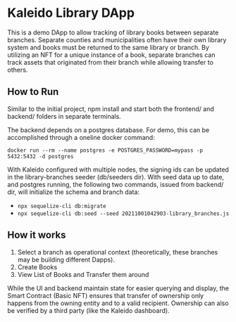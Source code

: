 # Kaleido Library DApp

This is a demo DApp to allow tracking of library books between separate branches. Separate counties and municipalities often have their own library system and books must be returned to the same library or branch. By utilizing an NFT for a unique instance of a book, separate branches can track assets that originated from their branch while allowing transfer to others.

## How to Run

Similar to the initial project, npm install and start both the frontend/ and backend/ folders in separate terminals.

The backend depends on a postgres database. For demo, this can be accomplished through a oneline docker command:

`docker run --rm --name postgres -e POSTGRES_PASSWORD=mypass -p 5432:5432 -d postgres`

With Kaleido configured with multiple nodes, the signing ids can be updated in the library-branches seeder (db/seeders dir). With seed data up to date, and postgres running, the following two commands, issued from backend/ dir, will initialize the schema and branch data:

- `npx sequelize-cli db:migrate`
- `npx sequelize-cli db:seed --seed 20211001042903-library_branches.js`

## How it works
1. Select a branch as operational context (theoretically, these branches may be building different Dapps).
2. Create Books
3. View List of Books and Transfer them around

While the UI and backend maintain state for easier querying and display, the Smart Contract (Basic NFT) ensures that transfer of ownership only happens from the owning entity and to a valid recipient. Ownership can also be verified by a third party (like the Kaleido dashboard).
